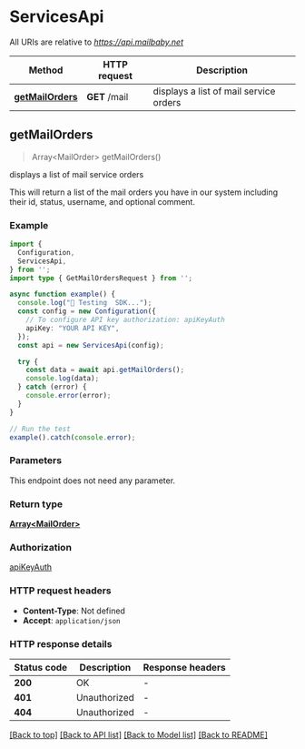 # ServicesApi

All URIs are relative to *https://api.mailbaby.net*

| Method | HTTP request | Description |
|------------- | ------------- | -------------|
| [**getMailOrders**](ServicesApi.md#getmailorders) | **GET** /mail | displays a list of mail service orders |



## getMailOrders

> Array&lt;MailOrder&gt; getMailOrders()

displays a list of mail service orders

This will return a list of the mail orders you have in our system including their id, status, username, and optional comment.

### Example

```ts
import {
  Configuration,
  ServicesApi,
} from '';
import type { GetMailOrdersRequest } from '';

async function example() {
  console.log("🚀 Testing  SDK...");
  const config = new Configuration({ 
    // To configure API key authorization: apiKeyAuth
    apiKey: "YOUR API KEY",
  });
  const api = new ServicesApi(config);

  try {
    const data = await api.getMailOrders();
    console.log(data);
  } catch (error) {
    console.error(error);
  }
}

// Run the test
example().catch(console.error);
```

### Parameters

This endpoint does not need any parameter.

### Return type

[**Array&lt;MailOrder&gt;**](MailOrder.md)

### Authorization

[apiKeyAuth](../README.md#apiKeyAuth)

### HTTP request headers

- **Content-Type**: Not defined
- **Accept**: `application/json`


### HTTP response details
| Status code | Description | Response headers |
|-------------|-------------|------------------|
| **200** | OK |  -  |
| **401** | Unauthorized |  -  |
| **404** | Unauthorized |  -  |

[[Back to top]](#) [[Back to API list]](../README.md#api-endpoints) [[Back to Model list]](../README.md#models) [[Back to README]](../README.md)

